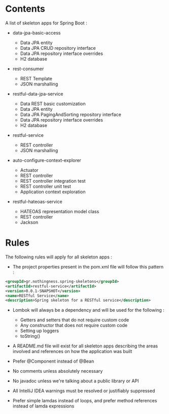 # Contents
A list of skeleton apps for Spring Boot :

* data-jpa-basic-access
    - Data JPA entity
    - Data JPA CRUD repository interface
    - Data JPA repository interface overrides
    - H2 database

* rest-consumer
    - REST Template
    - JSON marshalling

* restful-data-jpa-service
    - Data REST basic customization
    - Data JPA entity
    - Data JPA PagingAndSorting repository interface
    - Data JPA repository interface overrides
    - H2 database

* restful-service
    - REST controller
    - JSON marshalling

* auto-configure-context-explorer
    - Actuator
    - REST controller
    - REST controller integration test
    - REST controller unit test
    - Application context exploration

* restful-hateoas-service
    - HATEOAS representation model class
    - REST controller
    - Jackson

# Rules
The following rules will apply for all skeleton apps :

* The project properties present in the pom.xml file will follow this pattern :

```xml
<groupId>gr.nothingness.spring-skeletons</groupId>
<artifactId>restful-service</artifactId>
<version>0.0.1-SNAPSHOT</version>
<name>RESTful Service</name>
<description>Spring skeleton for a RESTful service</description>
```

* Lombok will always be a dependency and will be used for the following :
    - Getters and setters that do not require custom code
    - Any constructor that does not require custom code
    - Setting up loggers
    - toString()

* A README.md file will exist for all skeleton apps describing the areas involved and references on how the application was built

* Prefer @Component instead of @Bean

* No comments unless absolutely necessary

* No javadoc unless we're talking about a public library or API

* All IntelliJ IDEA warnings must be resolved or justifiably suppressed

* Prefer simple lamdas instead of loops, and prefer method references instead of lamda expressions
